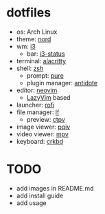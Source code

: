 # dotfiles

- os: Arch Linux
- theme: [nord](https://github.com/nordtheme/nord)
- wm: [i3](https://github.com/i3/i3)
  - bar: [i3-status](https://github.com/i3/i3status)
- terminal: [alacritty](https://github.com/alacritty/alacritty)
- shell: [zsh](https://github.com/zsh-users/zsh)
  - prompt: [pure](https://github.com/sindresorhus/pure)
  - plugin manager: [antidote](https://github.com/mattmc3/antidote)
- editor: [neovim](https://github.com/neovim/neovim)
  - [LazyVim](https://github.com/LazyVim/LazyVim) based
- launcher: [rofi](https://github.com/davatorium/rofi)
- file manager: [lf](https://github.com/gokcehan/lf)
  - preview: [ctpv](https://github.com/NikitaIvanovV/ctpv)
- image viewer: [pqiv](https://github.com/phillipberndt/pqiv)
- video viewer: [mpv](https://github.com/mpv-player/mpv)
- keyboard: [crkbd](https://github.com/foostan/crkbd)

# TODO

- add images in README.md
- add install guide
- add usage
